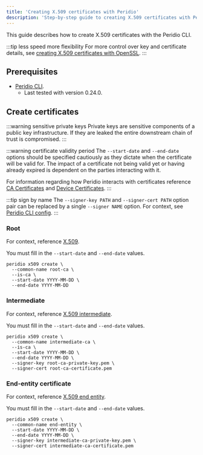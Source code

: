 ```yaml
---
title: 'Creating X.509 certificates with Peridio'
description: 'Step-by-step guide to creating X.509 certificates with Peridio CLI for streamlined device authentication and secure certificate management.'
---
```


This guide describes how to create X.509 certificates with the Peridio CLI.

:::tip less speed more flexibility
For more control over key and certificate details, see [creating X.509 certificates with OpenSSL](/peridio-core/guides/device-management/creating-x509-certificates-with-openssl).
:::

## Prerequisites

- [Peridio CLI](/peridio-core/tools/peridio-cli/overview).
  - Last tested with version 0.24.0.

## Create certificates

:::warning sensitive private keys
Private keys are sensitive components of a public key infrastructure. If they are leaked the entire downstream chain of trust is compromised.
:::

:::warning certificate validity period
The `--start-date` and `--end-date` options should be specified cautiously as they dictate when the certificate will be valid for. The impact of a certificate not being valid yet or having already expired is dependent on the parties interacting with it.

For information regarding how Peridio interacts with certificates reference [CA Certificates](/peridio-core/reference/device-management/ca-certificates) and [Device Certificates](/peridio-core/reference/device-management/device-certificates).
:::

:::tip sign by name
The `--signer-key PATH` and `--signer-cert PATH` option pair can be replaced by a single `--signer NAME` option. For context, see [Peridio CLI config](/peridio-core/tools/peridio-cli/configuration#configjson).
:::

### Root

For context, reference [X.509](/peridio-core/reference/device-management/x509#root).

You must fill in the `--start-date` and `--end-date` values.

```console
peridio x509 create \
  --common-name root-ca \
  --is-ca \
  --start-date YYYY-MM-DD \
  --end-date YYYY-MM-DD
```

### Intermediate

For context, reference [X.509 intermediate](/peridio-core/reference/device-management/x509#intermediate).

You must fill in the `--start-date` and `--end-date` values.

```console
peridio x509 create \
  --common-name intermediate-ca \
  --is-ca \
  --start-date YYYY-MM-DD \
  --end-date YYYY-MM-DD \
  --signer-key root-ca-private-key.pem \
  --signer-cert root-ca-certificate.pem
```

### End-entity certificate

For context, reference [X.509 end entity](/peridio-core/reference/device-management/x509#end-entity).

You must fill in the `--start-date` and `--end-date` values.

```console
peridio x509 create \
  --common-name end-entity \
  --start-date YYYY-MM-DD \
  --end-date YYYY-MM-DD \
  --signer-key intermediate-ca-private-key.pem \
  --signer-cert intermediate-ca-certificate.pem
```
